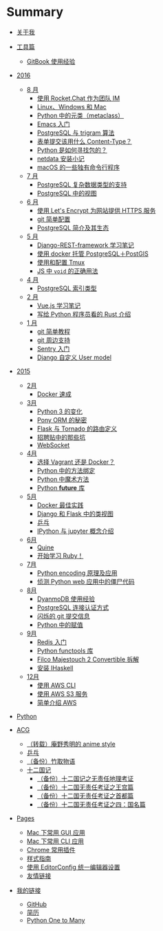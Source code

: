 # Summary

* [关于我](README.md)
* [工具篇]()
   * [GitBook 使用经验](tool/gitbook-tutorial.md)
* [2016]()
   * [8 月]()
       * [使用 Rocket.Chat 作为团队 IM](tool/rocket-chat.md)
       * [Linux、Windows 和 Mac](programming/linux-win-mac.md)
       * [Python 中的元类（metaclass）](python/metaclass.md)
       * [Emacs 入门](tool/emacs.md)
       * [PostgreSQL 与 trigram 算法](postgres/trigram.md)
       * [表单提交该用什么 Content-Type？](programming/form-content-type.md)
       * [Python 是如何寻找包的？](python/find-pkg.md)
       * [netdata 安装小记](sa/netdata.md)
       * [macOS 的一些独有命令行程序](apple/utilities.md)
   * [7 月]()
       * [PostgreSQL 复杂数据类型的支持](postgres/complex-types.md)
       * [PostgreSQL 中的视图](postgres/view.md)
   * [6 月]()
       * [使用 Let's Encrypt 为网站提供 HTTPS 服务](sa/lets-encrypt.md)
       * [git 简单配置](vcs/git/config.md)
       * [PostgreSQL 简介及其生态](postgres/README.md)
   * [5 月]()
       * [Django-REST-framework 学习笔记](python/web/django-rest-framework.md)
       * [使用 docker 托管 PostgreSQL＋PostGIS](sa/dockerize-postgres.md)
       * [使用和配置 Tmux](tool/tmux.md)
       * [JS 中 ``void`` 的正确用法](fe/void.md)
   * [4 月]()
       * [PostgreSQL 索引类型](postgres/index-types.md)
   * [2 月]()
       * [Vue.js 学习笔记](fe/vue-note.md)
       * [写给 Python 程序员看的 Rust 介绍](rust/python-rust.md)
   * [1 月]()
       * [git 简单教程](vcs/git/README.md)
       * [git 周边支持](vcs/git/tools.md)
       * [Sentry 入门](tool/sentry.md)
       * [Django 自定义 User model](python/web/django-custom-user.md)
* [2015]()
   * [2月]()
       * [Docker 速成](sa/docker.md)
   * [3月]()
       * [Python 3 的变化](python/python3.md)
       * [Pony ORM 的秘密](python/db/pony.md)
       * [Flask 与 Tornado 的路由定义](python/web/flask-tornado-router.md)
       * [招聘贴中的那些坑](career/job.md)
       * [WebSocket](python/web/websocket.md)
   * [4月]()
       * [选择 Vagrant 还是 Docker？](sa/vagrant-vs-docker.md)
       * [Python 中的方法绑定](python/python-bound-unbound-method.md)
       * [Python 中魔术方法](python/magic-methods-in-python.md)
       * [Python __future__ 库](python/python-future.md)
   * [5月]()
       * [Docker 最佳实践](sa/docker-best-practice.md)
       * [Django 和 Flask 中的类视图](python/web/class-view-in-django-flask.md)
       * [乒乓](acg/pingpang/pingpang.md)
       * [IPython 与 jupyter 概念介绍](python/jupyter.md)
   * [6月]()
       * [Quine](programming/quine.md)
       * [开始学习 Ruby！](ruby/start-ruby.md)
   * [7月]()
       * [Python encoding 原理及应用](python/encoding.md)
       * [侦测 Python web 应用中的僵尸代码](python/web/coverage.md)
   * [8月]()
       * [DyanmoDB 使用经验](nosql/dynamodb.md)
       * [PostgreSQL 连接认证方式](postgres/auth.md)
       * [闪烁的 git 提交信息](vcs/git/blinking.md)
       * [Python 中的赋值](python/assignment.md)
   * [9月]()
       * [Redis 入门](nosql/redis.md)
       * [Python functools 库](python/functools.md)
       * [Filco Majestouch 2 Convertible 拆解](hobby/m2c.md)
       * [安装 IHaskell](haskell/ihaskell.md)
   * [12月]()
       * [使用 AWS CLI](tool/aws/cli.md)
       * [使用 AWS S3 服务](tool/aws/s3.md)
       * [简单介绍 AWS](tool/aws/README.md)

* [Python](python/README.md)
* [ACG](https://gist.github.com/kxxoling/0a65907b7cf99b88420c)
   * [（转载）庵野秀明的 anime style](acg/hideaki-anno-anime-style.md)
   * [乒乓](acg/pingpang/pingpang.md)
   * [（备份）竹取物语](acg/bamboo-cutter-tale/farewell.md)
   * [十二国记](acg/the-twelve-kindoms/README.md)
       * [（备份）十二国记之无责任地理考证](acg/the-twelve-kindoms/geography.md)
       * [（备份）十二国无责任考证之王宫篇](acg/the-twelve-kindoms/palace.md)
       * [（备份）十二国无责任考证之首都篇](acg/the-twelve-kindoms/capital.md)
       * [（备份）十二国无责任考证之四：国名篇](acg/the-twelve-kindoms/kindom-name.md)
* [Pages](pages/README.md)
   * [Mac 下常用 GUI 应用](pages/mac-gui.md)
   * [Mac 下常用 CLI 应用](pages/mac-cli.md)
   * [Chrome 常用插件](pages/chrome-plugin.md)
   * [样式指南](pages/style-guide.md)
   * [使用 EditorConfig 统一编辑器设置](pages/editorconfig.md)
   * [友情链接](pages/friend-links.md)
* [我的链接]()
   * [GitHub](https://github.com/kxxoling)
   * [简历](http://gh.windrunner.info/resume)
   * [Python One to Many](http://py.windrunner.info)

